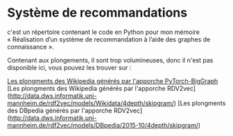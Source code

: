 # Système de recommandations
c'est un répertoire contenant le code en Python pour mon mémoire « Réalisation d’un système de recommandation à l’aide des graphes de connaissance ». 

Contenant aux plongements, il sont trop volumineuses, donc il n'est pas disponible ici, vous pouvez les trouver sur :

[Les plongments des Wikipedia générés par l'apporche PyTorch-BigGraph](https://dl.fbaipublicfiles.com/torchbiggraph/wikidata_translation_v1.tsv.gz)
[Les plongments des Wikipedia générés par l'apporche RDV2vec]
(http://data.dws.informatik.uni-mannheim.de/rdf2vec/models/Wikidata/4depth/skipgram/)
[Les plongments des DBpedia générés par l'apporche RDV2vec]
(http://data.dws.informatik.uni-mannheim.de/rdf2vec/models/DBpedia/2015-10/4depth/skipgram/)
